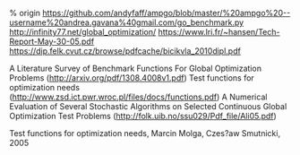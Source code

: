 % origin
https://github.com/andyfaff/ampgo/blob/master/%20ampgo%20--username%20andrea.gavana%40gmail.com/go_benchmark.py
http://infinity77.net/global_optimization/
https://www.lri.fr/~hansen/Tech-Report-May-30-05.pdf
https://dip.felk.cvut.cz/browse/pdfcache/bicikvla_2010dipl.pdf

A Literature Survey of Benchmark Functions For Global Optimization Problems (http://arxiv.org/pdf/1308.4008v1.pdf)
Test functions for optimization needs (http://www.zsd.ict.pwr.wroc.pl/files/docs/functions.pdf)
A Numerical Evaluation of Several Stochastic Algorithms on Selected Continuous Global Optimization Test Problems (http://folk.uib.no/ssu029/Pdf_file/Ali05.pdf)

Test functions for optimization needs, Marcin Molga, Czes?aw Smutnicki, 2005